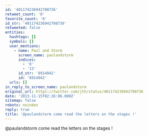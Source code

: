 ```yaml
---
id: '401174236942708736'
retweet_count: '0'
favorite_count: '0'
id_str: '401174236942708736'
retweeted: false
entities:
  hashtags: []
  symbols: []
  user_mentions:
    - name: Paul and Storm
      screen_name: paulandstorm
      indices:
        - '0'
        - '13'
      id_str: '8914942'
      id: '8914942'
  urls: []
in_reply_to_screen_name: paulandstorm
original_url: https://twitter.com/jth/status/401174236942708736
date: '2013-11-15T02:26:06.000Z'
sitemap: false
robots: noindex
reply: true
title: '@paulandstorm come read the letters on the stages !'
---
```


@paulandstorm come read the letters on the stages !